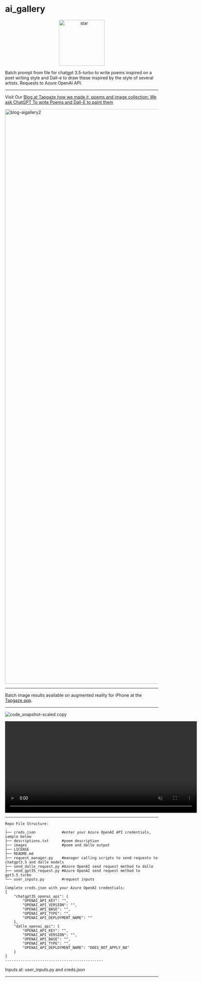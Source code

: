 # ai_gallery

<p align="center">
<img width="150" alt="star" src="https://github.com/sergiosolorzano/ai_gallery/assets/24430655/3c0b02ea-9b11-401a-b6f5-c61b69ad651b">
</p>

Batch prompt from file for chatgpt 3.5-turbo to write poems inspired on a poet writing style and Dall-e to draw these inspired by the style of several artists. Requests to Azure OpenAI API.

---------------------------------------------

Visit Our [Blog at Tapgaze how we made it, poems and image collection: We ask ChatGPT To write Poems and Dall-E to paint them](https://tapgaze.com/blog/ai_poem_gallery/)

<img width="1883" alt="blog-aigallery2" src="https://github.com/sergiosolorzano/ai_gallery/assets/24430655/7de6f1c7-54be-407f-8c97-530a85d16850">

---------------------------------------------

Batch image results available on augmented reality for iPhone at the [Tapgaze app](https://apps.apple.com/gb/app/tapgaze/id1534427791).

---------------------------------------------    

![code_snapshot-scaled copy](https://github.com/sergiosolorzano/ai_gallery/assets/24430655/ed5a5781-084d-43a1-b0df-1fe253039dcd)

<video width="630" height="300" src="https://github.com/sergiosolorzano/ai_gallery/assets/24430655/cfb10b3b-9aa1-430d-8994-ef4b0d378c6f" controls="controls" muted="muted" playsinline="playsinline">
      </video>

---------------------------------------------
```
Repo File Structure:
.
├── creds.json            #enter your Azure OpenAI API credentials, sample below
├── descriptions.txt      #poem description
├── images                #poem and dalle output
├── LICENSE    
├── README.md
├── request_manager.py    #manager calling scripts to send requests to chatgpt3.5 and dalle models
├── send_dalle_request.py #Azure OpenAI send request method to dalle
├── send_gpt35_request.py #Azure OpenAI send request method to gpt3.5_turbo
└── user_inputs.py        #request inputs

Complete creds.json with your Azure OpenAI credentials:
{
    "chatgpt35_openai_api": {
        "OPENAI_API_KEY": "",
        "OPENAI_API_VERSION": "",
        "OPENAI_API_BASE": "",
        "OPENAI_API_TYPE": "",
        "OPENAI_API_DEPLOYMENT_NAME": ""
    },
    "dalle_openai_api": {
        "OPENAI_API_KEY": "",
        "OPENAI_API_VERSION": "",
        "OPENAI_API_BASE": "",
        "OPENAI_API_TYPE": "",
        "OPENAI_API_DEPLOYMENT_NAME": "DOES_NOT_APPLY_NA"
    }
}
---------------------------------------------
```

Inputs at:
user_inputs.py and creds.json

---------------------------------------------
